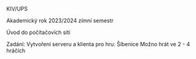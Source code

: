 KIV/UPS 

Akademický rok 2023/2024 zímní semestr

Úvod do počítačovích sítí

Zadání: Vytvoření serveru a klienta pro hru: Šíbenice
Možno hrát ve 2 - 4 hráčích
